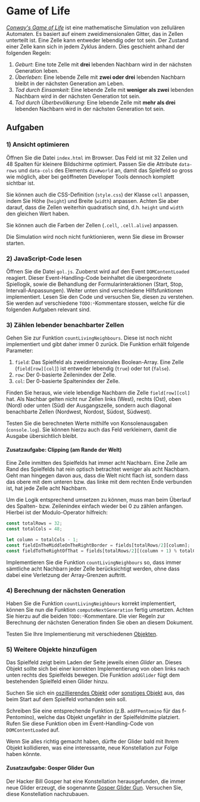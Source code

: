 # Game of Life

[_Conway's Game of Life_](https://de.wikipedia.org/wiki/Conways_Spiel_des_Lebens) ist eine mathematische Simulation von zellulären Automaten. Es basiert auf einem zweidimensionalen Gitter, das in Zellen unterteilt ist. Eine Zelle kann entweder lebendig oder tot sein. Der Zustand einer Zelle kann sich in jedem Zyklus ändern. Dies geschieht anhand der folgenden Regeln:

1. _Geburt_: Eine tote Zelle mit **drei** lebenden Nachbarn wird in der nächsten Generation leben.
2. _Überleben_: Eine lebende Zelle mit **zwei oder drei** lebenden Nachbarn bleibt in der nächsten Generation am Leben.
3. _Tod durch Einsamkeit_: Eine lebende Zelle mit **weniger als zwei** lebenden Nachbarn wird in der nächsten Generation tot sein.
4. _Tod durch Überbevölkerung_: Eine lebende Zelle mit **mehr als drei** lebenden Nachbarn wird in der nächsten Generation tot sein.

## Aufgaben

### 1) Ansicht optimieren

Öffnen Sie die Datei `index.html` im Browser. Das Feld ist mit 32 Zeilen und 48 Spalten für kleinere Bildschirme optimiert. Passen Sie die Attribute `data-rows` und `data-cols` des Elements `div#world` an, damit das Spielfeld so gross wie möglich, aber bei geöffneten Developer Tools dennoch komplett sichtbar ist.

Sie können auch die CSS-Definition (`style.css`) der Klasse `cell` anpassen, indem Sie Höhe (`height`) und Breite (`width`) anpassen. Achten Sie aber darauf, dass die Zellen weiterhin quadratisch sind, d.h. `height` und `width` den gleichen Wert haben.

Sie können auch die Farben der Zellen (`.cell`, `.cell.alive`) anpassen.

Die Simulation wird noch nicht funktionieren, wenn Sie diese im Browser starten.

### 2) JavaScript-Code lesen

Öffnen Sie die Datei `gol.js`. Zuoberst wird auf den Event `DOMContentLoaded` reagiert. Dieser Event-Handling-Code beinhaltet die übergeordnete Spiellogik, sowie die Behandlung der Formularinteraktionen (Start, Stop, Intervall-Anpassungen). Weiter unten sind verschiedene Hilfsfunktionen implementiert. Lesen Sie den Code und versuchen Sie, diesen zu verstehen. Sie werden auf verschiedene `TODO:`-Kommentare stossen, welche für die folgenden Aufgaben relevant sind.

### 3) Zählen lebender benachbarter Zellen

Gehen Sie zur Funktion `countLivingNeighbours`. Diese ist noch nicht implementiert und gibt daher immer 0 zurück. Die Funktion erhält folgende Parameter:

1. `field`: Das Spielfeld als zweidimensionales Boolean-Array. Eine Zelle (`field[row][col]`) ist entweder lebendig (`true`) oder tot (`false`).
2. `row`: Der 0-basierte Zeilenindex der Zelle.
3. `col`: Der 0-basierte Spaltenindex der Zelle.

Finden Sie heraus, wie viele lebendige Nachbarn die Zelle `field[row][col]` hat. Als Nachbar gelten nicht nur Zellen links (West), rechts (Ost), oben (Nord) oder unten (Süd) der Ausgangszelle, sondern auch diagonal benachbarte Zellen (Nordwest, Nordost, Südost, Südwest).

Testen Sie die berechneten Werte mithilfe von Konsolenausgaben (`console.log`). Sie können hierzu auch das Feld verkleinern, damit die Ausgabe übersichtlich bleibt.

#### Zusatzaufgabe: Clipping (am Rande der Welt)

Eine Zelle inmitten des Spielfelds hat immer acht Nachbarn. Eine Zelle am Rand des Spielfelds hat rein optisch betrachtet weniger als acht Nachbarn. Geht man hingegen davon aus, dass die Welt nicht flach ist, sondern dass das obere mit dem unteren bzw. das linke mit dem rechten Ende verbunden ist, hat jede Zelle acht Nachbarn.

Um die Logik entsprechend umsetzen zu können, muss man beim Überlauf des Spalten- bzw. Zeilenindex einfach wieder bei 0 zu zählen anfangen. Hierbei ist der Modulo-Operator hilfreich:

```javascript
const totalRows = 32;
const totalCols = 48;

let column = totalCols - 1;
const fieldInTheMiddleOnTheRightBorder = fields[totalRows/2][column];
const fieldToTheRightOfThat = fields[totalRows/2][(column + 1) % totalCols];
```

Implementieren Sie die Funktion `countLivingNeighbours` so, dass immer sämtliche acht Nachbarn jeder Zelle berücksichtigt werden, ohne dass dabei eine Verletzung der Array-Grenzen auftritt.

### 4) Berechnung der nächsten Generation

Haben Sie die Funktion `countLivingNeighbours` korrekt implementiert, können Sie nun die Funktion `computeNextGeneration` fertig umsetzen. Achten Sie hierzu auf die beiden `TODO:`-Kommentare. Die vier Regeln zur Berechnung der nächsten Generation finden Sie oben an diesem Dokument.

Testen Sie Ihre Implementierung mit verschiedenen [Objekten](https://de.wikipedia.org/wiki/Conways_Spiel_des_Lebens#Die_Objekte).

### 5) Weitere Objekte hinzufügen

Das Spielfeld zeigt beim Laden der Seite jeweils einen _Glider_ an. Dieses Objekt sollte sich bei einer korrekten Implementierung von oben links nach unten rechts des Spielfelds bewegen. Die Funktion `addGlider` fügt dem bestehenden Spielfeld einen Glider hinzu.

Suchen Sie sich ein [oszillierendes Objekt](https://de.wikipedia.org/wiki/Conways_Spiel_des_Lebens#Oszillierende_Objekte) oder [sonstiges Objekt](https://de.wikipedia.org/wiki/Conways_Spiel_des_Lebens#Andere_Objekte) aus, das beim Start auf dem Spielfeld vorhanden sein soll.

Schreiben Sie eine entsprechende Funktion (z.B. `addFPentomino` für das f-Pentomino), welche das Objekt ungefähr in der Spielfeldmitte platziert. Rufen Sie diese Funktion oben im Event-Handling-Code von `DOMContentLoaded` auf.

Wenn Sie alles richtig gemacht haben, dürfte der Glider bald mit Ihrem Objekt kollidieren, was eine interessante, neue Konstellation zur Folge haben könnte.

#### Zusatzaufgabe: Gosper Glider Gun

Der Hacker Bill Gosper hat eine Konstellation herausgefunden, die immer neue Glider erzeugt, die sogenannte [Gosper Glider Gun](https://conwaylife.com/wiki/Gosper_glider_gun). Versuchen Sie, diese Konstellation nachzubauen.